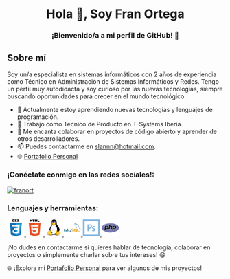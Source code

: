 <h1 align="center">Hola 👋, Soy Fran Ortega</h1>
<h3 align="center">¡Bienvenido/a a mi perfil de GitHub! 🚀</h3>

## Sobre mí
Soy un/a especialista en sistemas informáticos con 2 años de experiencia como Técnico en Administración de Sistemas Informáticos y Redes. Tengo un perfil muy autodidacta y soy curioso por las nuevas tecnologías, siempre buscando oportunidades para crecer en el mundo tecnológico.

- 🌱 Actualmente estoy aprendiendo nuevas tecnologías y lenguajes de programación.
- 💼 Trabajo como Técnico de Producto en T-Systems Iberia.
- 👯 Me encanta colaborar en proyectos de código abierto y aprender de otros desarrolladores.
- 📫 Puedes contactarme en slannn@hotmail.com.
- 🌐 [Portafolio Personal](https://franslannn.github.io/Portafolio-main/)

<h3 align="left">¡Conéctate conmigo en las redes sociales!:</h3>
<p align="left">
<a href="https://linkedin.com/in/franort" target="blank"><img align="center" src="https://raw.githubusercontent.com/rahuldkjain/github-profile-readme-generator/master/src/images/icons/Social/linked-in-alt.svg" alt="franort" height="30" width="40" /></a>
</p>

<h3 align="left">Lenguajes y herramientas:</h3>
<p align="left"> <a href="https://www.w3schools.com/css/" target="_blank" rel="noreferrer"> <img src="https://raw.githubusercontent.com/devicons/devicon/master/icons/css3/css3-original-wordmark.svg" alt="css3" width="40" height="40"/> </a> <a href="https://www.w3.org/html/" target="_blank" rel="noreferrer"> <img src="https://raw.githubusercontent.com/devicons/devicon/master/icons/html5/html5-original-wordmark.svg" alt="html5" width="40" height="40"/> </a> <a href="https://www.linux.org/" target="_blank" rel="noreferrer"> <img src="https://raw.githubusercontent.com/devicons/devicon/master/icons/linux/linux-original.svg" alt="linux" width="40" height="40"/> </a> <a href="https://www.mysql.com/" target="_blank" rel="noreferrer"> <img src="https://raw.githubusercontent.com/devicons/devicon/master/icons/mysql/mysql-original-wordmark.svg" alt="mysql" width="40" height="40"/> </a> <a href="https://www.photoshop.com/en" target="_blank" rel="noreferrer"> <img src="https://raw.githubusercontent.com/devicons/devicon/master/icons/photoshop/photoshop-line.svg" alt="photoshop" width="40" height="40"/> </a> <a href="https://www.php.net" target="_blank" rel="noreferrer"> <img src="https://raw.githubusercontent.com/devicons/devicon/master/icons/php/php-original.svg" alt="php" width="40" height="40"/> </a> </p>

¡No dudes en contactarme si quieres hablar de tecnología, colaborar en proyectos o simplemente charlar sobre tus intereses! 😄

🌐 ¡Explora mi [Portafolio Personal](https://franslannn.github.io/Portafolio-main/) para ver algunos de mis proyectos!
